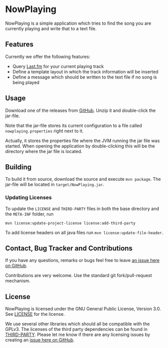 # NowPlaying

NowPlaying is a simple application which tries to find the song you are currently playing and write that to a text file.

## Features

Currently we offer the following features:

- Query [Last.fm](http://www.last.fm) for your current playing track
- Define a template layout in which the track information will be inserted
- Define a message which should be written to the text file if no song is being played

## Usage

Download one of the releases from [GitHub](https://github.com/volkerl/nowplaying).
Unzip it and double-click the jar-file.

Note that the jar-file stores its current configuration to a file called `nowplaying.properties` right next to it.

Actually, it stores the properties file where the JVM running the jar file was started.
When opening the application by double-clicking this will be the directory where the jar file is located.

## Building

To build it from source, download the source and execute `mvn package`.
The jar-file will be located in `target/NowPlaying.jar`.

### Updating Licenses
To update the `LICENSE` and `THIRD-PARTY` files in both the base directory
and the `META-INF` folder, run

```
mvn license:update-project-license license:add-third-party
```

To add license headers on all java files run `mvn license:update-file-header`.

## Contact, Bug Tracker and Contributions

If you have any questions, remarks or bugs feel free to leave [an issue here on GitHub](https://github.com/volkerl/nowplaying/issues).

Contributions are very welcome. Use the standard git fork/pull-request mechanism.

## License

NowPlaying is licensed under the GNU General Public License, Version 3.0.
See [LICENSE](LICENSE) for the license.

We use several other libraries which should all be compatible with the GPLv3.
The licenses of the third party dependencies can be found in [THIRD-PARTY](THIRD-PARTY).
Please let me know if there are any licensing issues by creating an [issue here on GitHub](https://github.com/volkerl/nowplaying/issues).
